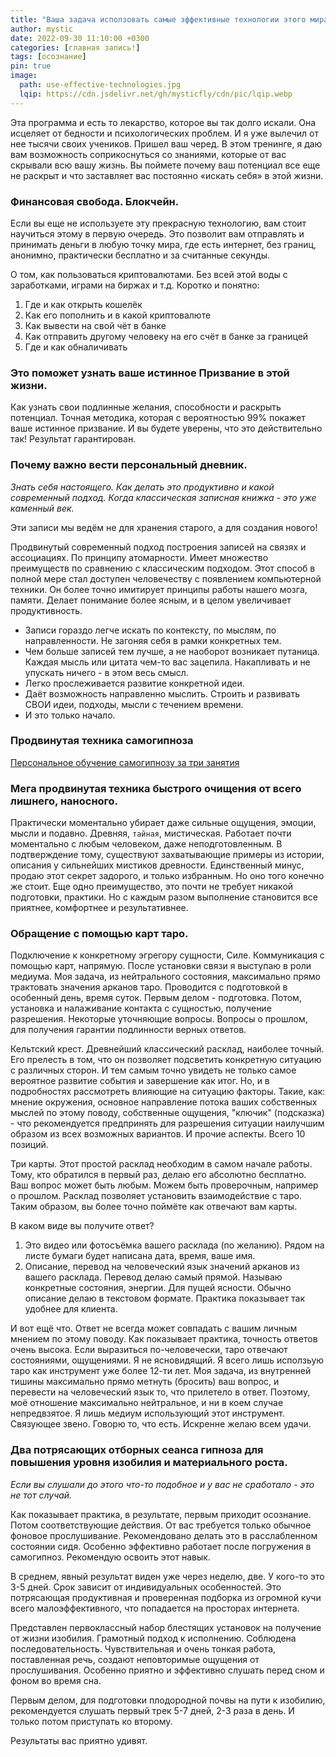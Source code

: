 ```yaml
---
title: "Ваша задача исползовать самые эффективные технологии этого мира, чтобы сделать свою жизнь лучше."
author: mystic
date: 2022-09-30 11:10:00 +0300
categories: [главная запись!]
tags: [осознание]
pin: true
image:
  path: use-effective-technologies.jpg
  lqip: https://cdn.jsdelivr.net/gh/mysticfly/cdn/pic/lqip.webp
---
```


Эта программа и есть то лекарство, которое вы так долго искали. Она исцеляет от бедности и психологических проблем. И я уже вылечил от нее тысячи своих учеников. Пришел ваш черед.
В этом тренинге, я даю вам возможность соприкоснуться со знаниями, которые от вас скрывали всю вашу жизнь. Вы поймете почему ваш потенциал все еще не раскрыт и что заставляет вас постоянно «искать себя» в этой жизни.

### Финансовая свобода. Блокчейн.
Если вы еще не используете эту прекрасную технологию, вам стоит научиться этому в первую очередь. Это позволит вам отправлять и принимать деньги в любую точку мира, где есть интернет, без границ, анонимно, практически бесплатно и за считанные секунды.

О том, как пользоваться криптовалютами. Без всей этой воды с заработками, играми на биржах и т.д.
Коротко и понятно:
1. Где и как открыть кошелёк
2. Как его пополнить и в какой криптовалюте
3. Как вывести на свой чёт в банке
4. Как отправить другому человеку на его счёт в банке за границей
5. Где и как обналичивать

### Это поможет узнать ваше истинное Призвание в этой жизни. 
Как узнать свои подлинные желания, способности и раскрыть потенциал.
Точная методика, которая с вероятностью 99% покажет ваше истинное призвание. И вы будете уверены, что это действительно так! Результат гарантирован.

### Почему важно вести персональный дневник. 
*Знать себя настоящего. Как делать это продуктивно и какой современный подход. Когда классическая записная книжка - это уже каменный век.*

Эти записи мы ведём не для хранения старого, а для создания нового! 

Продвинутый современный подход построения записей на связях и ассоциациях. По принципу атомарности. Имеет множество преимуществ по сравнению с классическим подходом. Этот способ в полной мере стал доступен человечеству с появлением компьютерной техники. Он более точно имитирует принципы работы нашего мозга, памяти. Делает понимание более ясным, и в целом увеличивает продуктивность.

- Записи гораздо легче искать по контексту, по мыслям, по направленности. Не загоняя себя в рамки конкретных тем.
- Чем больше записей тем лучше, а не наоборот возникает путаница. Каждая мысль или цитата чем-то вас зацепила. Накапливать и не упускать ничего - в этом весь смысл. 
- Легко прослеживается развитие конкретной идеи.
- Даёт возможность направленно мыслить. Строить и развивать СВОИ идеи, подходы, мысли с течением времени.
- И это только начало.

### Продвинутая техника самогипноза 

[Персональное обучение самогипнозу за три занятия](https://ipfs.filebase.io/ipfs/QmVMHhckxrFaE64FvRWvTemskjpvL4bvSESX9mzMA9yUSZ)

### Мега продвинутая техника быстрого очищения от всего лишнего, наносного. 
Практически моментально убирает даже сильные ощущения, эмоции, мысли и подавно.  Древняя, `тайная`, мистическая. Работает почти моментально с любым человеком, даже неподготовленным. В подтверждение тому, существуют захватывающие примеры из истории, описания у сильнейших мистиков древности. Единственный минус, продаю этот секрет задорого, и только избранным. Но оно того конечно же стоит. Еще одно преимущество, это почти не требует никакой подготовки, практики. Но с каждым разом выполнение становится все приятнее, комфортнее и результативнее.

### Обращение с помощью карт таро. 
Подключение к конкретному эгрегору сущности, Силе. Коммуникация с помощью карт, напрямую. После установки связи я выступаю в роли медиума. Моя задача, из нейтрального состояния, максимально прямо трактовать значения арканов таро. Проводится с подготовкой в особенный день, время суток. Первым делом - подготовка. Потом, установка и налаживание контакта с сущностью, получение разрешения. Некоторые уточняющие вопросы. Вопросы о прошлом, для получения гарантии подлинности верных ответов. 

Кельтский крест. Древнейший классический расклад, наиболее точный. Его прелесть в том, что он позволяет подсветить конкретную ситуацию с различных сторон. И тем самым точно увидеть не только самое вероятное развитие события и завершение как итог. Но, и в подробностях рассмотреть влияющие на ситуацию факторы. Такие, как: мнение окружения, основное направление потока ваших собственных мыслей по этому поводу, собственные ощущения, "ключик" (подсказка) - что рекомендуется предпринять для разрешения ситуации наилучшим образом из всех возможных вариантов. И прочие аспекты.  Всего 10 позиций.  

Три карты. Этот простой расклад необходим в самом начале работы. Тому, кто обратился в первый раз, делаю его абсолютно бесплатно. Ваш вопрос может быть любым. Можем быть проверочным, например о прошлом. Расклад позволяет установить взаимодействие с таро. Таким образом, вы более точно поймёте как отвечают вам карты.

В каком виде вы получите ответ?
1. Это видео или фотосъёмка вашего расклада (по желанию). Рядом на листе бумаги будет написана дата, время, ваше имя.
2. Описание, перевод на человеческий язык значений арканов из вашего расклада. Перевод делаю самый прямой. Называю конкретные состояния, энергии. Для пущей ясности. Обычно описание делаю в текстовом формате. Практика показывает так удобнее для клиента. 

И вот ещё что. 
Ответ не всегда может совпадать с вашим личным мнением по этому поводу. Как показывает практика, точность ответов очень высока. Если выразиться по-человечески, таро отвечают состояниями, ощущениями. 
Я не ясновидящий. Я всего лишь исползьую таро как инструмент уже более 12-ти лет. Моя задача, из внутренней тишины максимально прямо метнуть (бросить) ваш вопрос, и перевести на человеческий язык то, что прилетело в ответ. Поэтому, моё отношение максимально нейтральное, и ни в коем случае непредвзятое. Я лишь медиум использующий этот инструмент. Связующее звено. Говорю то, что есть.
Искренне желаю всем удачи.


### Два потрясающих отборных сеанса гипноза для повышения уровня изобилия и материального роста. 
*Если вы слушали до этого что-то подобное и у вас не сработало - это не тот случай.*

Как показывает практика, в результате, первым приходит осознание. Потом соответствующие действия. От вас требуется только обычное фоновое прослушивание. Рекомендовано делать это в расслабленном состоянии сидя. Особенно эффективно работает после погружения в самогипноз. Рекомендую освоить этот навык. 

В среднем, явный результат виден уже через неделю, две. У кого-то это 3-5 дней. Срок зависит от индивидуальных особенностей. Это потрясающая продуктивная и проверенная подборка из огромной кучи всего малоэффективного, что попадается на просторах интернета. 

Представлен первоклассный набор блестящих установок на получение от жизни изобилия. Грамотный подход к исполнению.  Соблюдена последовательность. Чувствительная и очень тонкая работа, поставленная речь, создают неповторимые ощущения от прослушивания. Особенно приятно и эффективно слушать перед сном и фоном во время сна.

Первым делом, для подготовки плодородной почвы на пути к изобилию, рекомендуется слушать первый трек 5-7 дней, 2-3 раза в день. И только потом приступать ко второму. 

Результаты вас приятно удивят.
